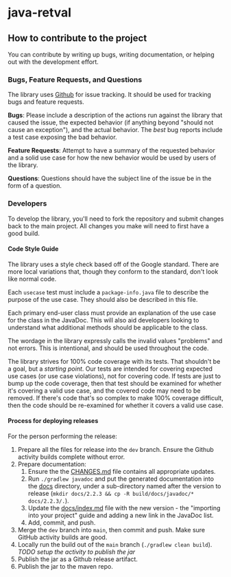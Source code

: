 # java-retval

## How to contribute to the project

You can contribute by writing up bugs, writing documentation, or helping out with the development effort.


### Bugs, Feature Requests, and Questions

The library uses [Github](https://github.com/groboclown/java-retval/issues) for issue tracking.  It should be used for tracking bugs and feature requests.

**Bugs**: Please include a description of the actions run against the library that caused the issue, the expected behavior (if anything beyond "should not cause an exception"), and the actual behavior.  The *best* bug reports include a test case exposing the bad behavior.

**Feature Requests**: Attempt to have a summary of the requested behavior and a solid use case for how the new behavior would be used by users of the library.

**Questions**:  Questions should have the subject line of the issue be in the form of a question.


### Developers

To develop the library, you'll need to fork the repository and submit changes back to the main project.  All changes you make will need to first have a good build.


#### Code Style Guide

The library uses a style check based off of the Google standard.  There are more local variations that, though they conform to the standard, don't look like normal code.

Each `usecase` test must include a `package-info.java` file to describe the purpose of the use case.  They should also be described in this file.

Each primary end-user class must provide an explanation of the use case for the class in the JavaDoc.  This will also aid developers looking to understand what additional methods should be applicable to the class.

The wordage in the library expressly calls the invalid values "problems" and not errors.  This is intentional, and should be used throughout the code.

The library strives for 100% code coverage with its tests.  That shouldn't be a goal, but a *starting point*.  Our tests are intended for covering expected use cases (or use case violations), not for covering code.  If tests are just to bump up the code coverage, then that test should be examined for whether it's covering a valid use case, and the covered code may need to be removed.  If there's code that's so complex to make 100% coverage difficult, then the code should be re-examined for whether it covers a valid use case.


#### Process for deploying releases

For the person performing the release:

1. Prepare all the files for release into the `dev` branch.  Ensure the Github activity builds complete without error.
2. Prepare documentation:
   1. Ensure the the [CHANGES.md]() file contains all appropriate updates.
   2. Run `./gradlew javadoc` and put the generated documentation into the [docs]() directory, under a sub-directory named after the version to release (`mkdir docs/2.2.3 && cp -R build/docs/javadoc/* docs/2.2.3/.`).
   3. Update the [docs/index.md]() file with the new version - the "importing into your project" guide and adding a new link in the JavaDoc list.
   5. Add, commit, and push.
3. Merge the `dev` branch into `main`, then commit and push.  Make sure GitHub activity builds are good.
4. Locally run the build out of the `main` branch (`./gradlew clean build`).  *TODO setup the activity to publish the jar*
5. Publish the jar as a Github release artifact.
6. Publish the jar to the maven repo.
